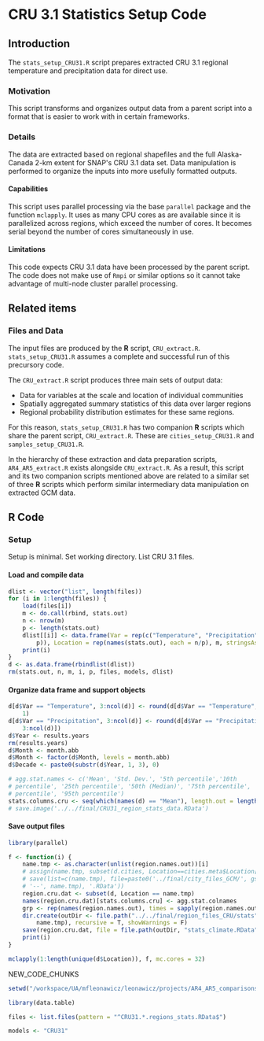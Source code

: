 # CRU 3.1 Statistics Setup Code




## Introduction
The `stats_setup_CRU31.R` script prepares extracted CRU 3.1 regional temperature and precipitation data for direct use.

### Motivation
This script transforms and organizes output data from a parent script into a format that is easier to work with in certain frameworks.

### Details
The data are extracted based on regional shapefiles and the full Alaska-Canada 2-km extent for SNAP's CRU 3.1 data set.
Data manipulation is performed to organize the inputs into more usefully formatted outputs.


#### Capabilities
This script uses parallel processing via the base `parallel` package and the function `mclapply`.
It uses as many CPU cores as are available since it is parallelized across regions, which exceed the number of cores.
It becomes serial beyond the number of cores simultaneously in use.

#### Limitations
This code expects CRU 3.1 data have been processed by the parent script.
The code does not make use of `Rmpi` or similar options so it cannot take advantage of multi-node cluster parallel processing.

## Related items

### Files and Data
The input files are produced by the **R** script, `CRU_extract.R`. `stats_setup_CRU31.R` assumes a complete and successful run of this precursory code.

The `CRU_extract.R` script produces three main sets of output data:
* Data for variables at the scale and location of individual communities
* Spatially aggregated summary statistics of this data over larger regions
* Regional probability distribution estimates for these same regions.

For this reason, `stats_setup_CRU31.R` has two companion **R** scripts which share the parent script, `CRU_extract.R`. These are `cities_setup_CRU31.R` and `samples_setup_CRU31.R`.

In the hierarchy of these extraction and data preparation scripts, `AR4_AR5_extract.R` exists alongside `CRU_extract.R`.
As a result, this script and its two companion scripts mentioned above are related to a similar set of three **R** scripts which perform similar intermediary data manipulation on extracted GCM data.

## **R** Code

### Setup

Setup is minimal. Set working directory. List CRU 3.1 files.

#### Load and compile data


```r
dlist <- vector("list", length(files))
for (i in 1:length(files)) {
    load(files[i])
    m <- do.call(rbind, stats.out)
    n <- nrow(m)
    p <- length(stats.out)
    dlist[[i]] <- data.frame(Var = rep(c("Temperature", "Precipitation"), each = n/(2 * 
        p)), Location = rep(names(stats.out), each = n/p), m, stringsAsFactors = F)
    print(i)
}
d <- as.data.frame(rbindlist(dlist))
rm(stats.out, n, m, i, p, files, models, dlist)
```

#### Organize data frame and support objects


```r
d[d$Var == "Temperature", 3:ncol(d)] <- round(d[d$Var == "Temperature", 3:ncol(d)], 
    1)
d[d$Var == "Precipitation", 3:ncol(d)] <- round(d[d$Var == "Precipitation", 
    3:ncol(d)])
d$Year <- results.years
rm(results.years)
d$Month <- month.abb
d$Month <- factor(d$Month, levels = month.abb)
d$Decade <- paste0(substr(d$Year, 1, 3), 0)

# agg.stat.names <- c('Mean', 'Std. Dev.', '5th percentile','10th
# percentile', '25th percentile', '50th (Median)', '75th percentile', '90th
# percentile', '95th percentile')
stats.columns.cru <- seq(which(names(d) == "Mean"), length.out = length(agg.stat.names))
# save.image('../../final/CRU31_region_stats_data.RData')
```

#### Save output files


```r
library(parallel)

f <- function(i) {
    name.tmp <- as.character(unlist(region.names.out))[i]
    # assign(name.tmp, subset(d.cities, Location==cities.meta$Location[i]))
    # save(list=c(name.tmp), file=paste0('../final/city_files_GCM/', gsub(', ',
    # '--', name.tmp), '.RData'))
    region.cru.dat <- subset(d, Location == name.tmp)
    names(region.cru.dat)[stats.columns.cru] <- agg.stat.colnames
    grp <- rep(names(region.names.out), times = sapply(region.names.out, length))[i]
    dir.create(outDir <- file.path("../../final/region_files_CRU/stats", grp, 
        name.tmp), recursive = T, showWarnings = F)
    save(region.cru.dat, file = file.path(outDir, "stats_climate.RData"))
    print(i)
}

mclapply(1:length(unique(d$Location)), f, mc.cores = 32)
```

NEW_CODE_CHUNKS

```r
setwd("/workspace/UA/mfleonawicz/leonawicz/projects/AR4_AR5_comparisons/data/regional/stats")

library(data.table)

files <- list.files(pattern = "^CRU31.*.regions_stats.RData$")

models <- "CRU31"
```
